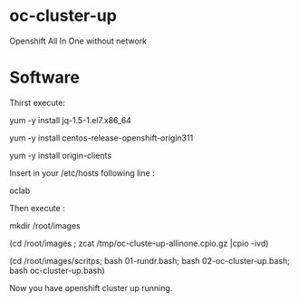 # oc-cluster-up
Openshift All In One without network


# Software
Thirst execute:

   yum -y install jq-1.5-1.el7.x86_64
   
   yum -y install centos-release-openshift-origin311
   
   yum -y install origin-clients

Insert in your /etc/hosts following line :

<your-primary-ip> oclab
   

Then execute :

   mkdir /root/images
   
   (cd /root/images ; zcat /tmp/oc-cluste-up-allinone.cpio.gz |cpio -ivd)
   
   (cd /root/images/scritps; bash 01-rundr.bash; bash 02-oc-cluster-up.bash; bash oc-cluster-up.bash)
   
Now you have openshift cluster up running.
